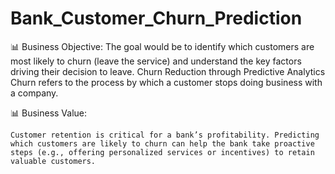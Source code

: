 # Bank_Customer_Churn_Prediction
📊 Business Objective:      The goal would be to identify which customers are most likely to churn (leave the service) and understand the key factors driving their decision to leave. Churn Reduction through Predictive Analytics     Churn refers to the process by which a customer stops doing business with a company.

📊 Business Value:

    Customer retention is critical for a bank’s profitability. Predicting which customers are likely to churn can help the bank take proactive steps (e.g., offering personalized services or incentives) to retain valuable customers.
